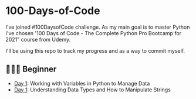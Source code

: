 # 100-Days-of-Code

I've joined #100DaysofCode challenge. As my main goal is to master Python I've chosen '100 Days of Code - The Complete Python Pro Bootcamp for 2021" course from Udemy. 

I'll be using this repo to track my progress and as a way to commit myself.
 
## 👨🏻‍🎓 Beginner
- [Day 1](day01): Working with Variables in Python to Manage Data
- [Day 1](day01): Understanding Data Types and How to Manipulate Strings
